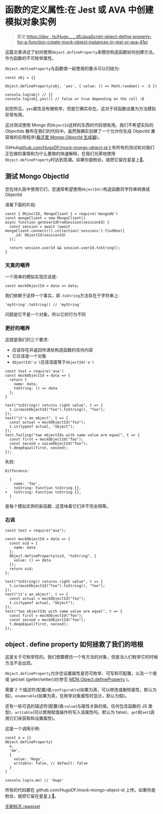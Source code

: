 # 函数的定义属性:在 Jest 或 AVA 中创建模拟对象实例

> 原文:[https://dev . to/Hugo _ _ df/JavaScript-object-define property-for-a-function-create-mock-object-instances-in-jest-or-ava-41pi](https://dev.to/hugo__df/javascript-object-defineproperty-for-a-function-create-mock-object-instances-in-jest-or-ava-41pi)

这篇文章讲述了如何使用`Object.defineProperty`来模仿构造函数如何创建方法。作为函数的不可枚举属性。

`Object.defineProperty`与函数值一起使用的要点可以归结为:

```
const obj = {}

Object.defineProperty(obj, 'yes', { value: () => Math.random() > .5 })

console.log(obj) // {}
console.log(obj.yes()) // false or true depending on the call :D 
```

如您所见，`yes`属性没有被枚举，但是它确实存在。这对于将函数设置为方法模拟非常有用。

这对测试使用 Mongo 的`ObjectId`这样的东西的代码很有用。我们不希望实际的 ObjectIds 散布在我们的代码中。虽然我确实创建了一个允许你生成 ObjectId 兼容值的应用程序([看这里 Mongo ObjectId 生成器](https://observablehq.com/@hugodf/mongodb-objectid-generator))。

GitHub[github.com/HugoDF/mock-mongo-object-id](https://github.com/HugoDF/mock-mongo-object-id)上有所有的测试和对我们正在做的事情和为什么要做的快速解释，在我们光荣地使用`Object.defineProperty`时达到高潮。如果你是粉丝，就把它留在星星上🙂。

## [](#testing-mongo-objectid)测试 Mongo ObjectId

您在持久层中使用它们，您通常希望使用`ObjectId()`构造函数将字符串转换成 ObjectId

请看下面的片段:

```
const { ObjectID, MongoClient } = require('mongodb')
const mongoClient = new MongoClient()
async function getUserIdFromSession(sessionId) {
  const session = await (await mongoClient.connect()).collection('sessions').findOne({
    _id: ObjectId(sessionId)
  });

  return session.userId && session.userId.toString();
} 
```

### [](#a-naive-mock)天真的嘲弄

一个简单的模拟实现应该是:

```
const mockObjectId = data => data; 
```

我们依赖于这样一个事实，即`.toString`方法存在于字符串上:

```
'myString'.toString() // 'myString' 
```

问题是它不是一个对象，所以它的行为不同

### [](#a-better-mock)更好的嘲弄

这就是我们的三个要求:

*   应该存在并返回传递给构造函数的任何内容
*   它应该是一个对象
*   `ObjectId('a')`应该深度等于`ObjectId('a')`

```
const test = require('ava')
const mockObjectId = data => {
  return {
    name: data,
    toString: () => data
  };
}

test("toString() returns right value", t => {
  t.is(mockObjectId("foo").toString(), "foo");
});
test("it's an object", t => {
  const actual = mockObjectId("foo");
  t.is(typeof actual, "object");
});
test.failing("two objectIds with same value are equal", t => {
  const first = mockObjectId("foo");
  const second = naiveObjectId("foo");
  t.deepEqual(first, second);
}); 
```

失败:

```
Difference:

  {
    name: 'foo',
-   toString: Function toString {},
+   toString: Function toString {},
  } 
```

是每个模拟实例的新函数…这意味着它们并不完全相等。

### [](#the-right-mock)右讽

```
const test = require("ava");

const mockObjectId = data => {
  const oid = {
    name: data
  };
  Object.defineProperty(oid, "toString", {
    value: () => data
  });
  return oid;
};

test("toString() returns right value", t => {
  t.is(mockObjectId("foo").toString(), "foo");
});
test("it's an object", t => {
  const actual = mockObjectId("foo");
  t.is(typeof actual, "object");
});
test("two objectIds with same value are equal", t => {
  const first = mockObjectId("foo");
  const second = mockObjectId("foo");
  t.deepEqual(first, second);
}); 
```

## object . define property 如何拯救了我们的培根

这是关于可枚举性的。我们想要模仿一个有方法的对象，但是当人们枚举它的时候方法不会出现。

`Object.defineProperty`允许您设置属性是否可枚举、可写和可配置，以及一个值或 get/set (getter/setter)对(参见 [MDN Object.defineProperty](https://developer.mozilla.org/en-US/docs/Web/JavaScript/Reference/Global_Objects/Object/defineProperty) )。

需要 2 个描述符(配置)值:`configurable`(如果为真，可以修改或删除属性，默认为假)，`enumerable`(如果为真，在枚举对象属性时显示，默认为假)。

还有一些可选的描述符(配置)值:`value`(与属性关联的值，任何包含函数的 JS 类型)、`writable`(可以使用赋值操作符写入该属性吗，默认为 false)、`get`和`set`(调用它们来获取和设置属性)。

这是一个调用示例:

```
const o = {}
Object.defineProperty(
  o,
  'me',
  {
    value: 'Hugo',
    writable: false, // default: false
  }
)

console.log(o.me) // 'Hugo' 
```

所有的代码都在 github.com/HugoDF/mock-mongo-object-id 上传。如果你是粉丝，就把它留在星星上🙂。

[无刷标志
rawpixel](https://unsplash.com/@rawpixel?utm_medium=referral&utm_campaign=photographer-credit&utm_content=creditBadge)